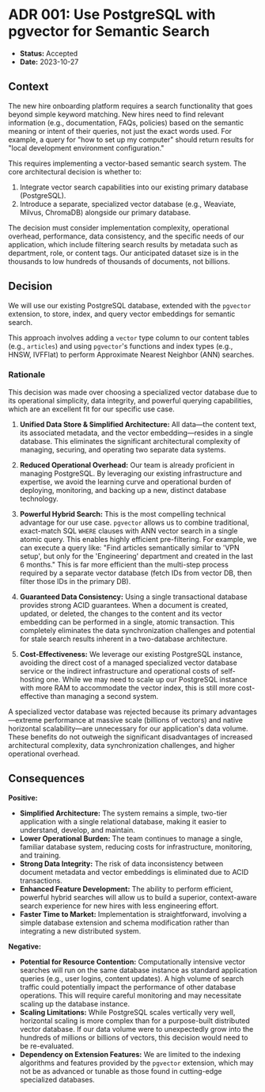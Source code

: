 # ADR 001: Use PostgreSQL with pgvector for Semantic Search

*   **Status:** Accepted
*   **Date:** 2023-10-27

## Context

The new hire onboarding platform requires a search functionality that goes beyond simple keyword matching. New hires need to find relevant information (e.g., documentation, FAQs, policies) based on the semantic meaning or intent of their queries, not just the exact words used. For example, a query for "how to set up my computer" should return results for "local development environment configuration."

This requires implementing a vector-based semantic search system. The core architectural decision is whether to:
1.  Integrate vector search capabilities into our existing primary database (PostgreSQL).
2.  Introduce a separate, specialized vector database (e.g., Weaviate, Milvus, ChromaDB) alongside our primary database.

The decision must consider implementation complexity, operational overhead, performance, data consistency, and the specific needs of our application, which include filtering search results by metadata such as department, role, or content tags. Our anticipated dataset size is in the thousands to low hundreds of thousands of documents, not billions.

## Decision

We will use our existing PostgreSQL database, extended with the `pgvector` extension, to store, index, and query vector embeddings for semantic search.

This approach involves adding a `vector` type column to our content tables (e.g., `articles`) and using `pgvector`'s functions and index types (e.g., HNSW, IVFFlat) to perform Approximate Nearest Neighbor (ANN) searches.

### Rationale

This decision was made over choosing a specialized vector database due to its operational simplicity, data integrity, and powerful querying capabilities, which are an excellent fit for our specific use case.

1.  **Unified Data Store & Simplified Architecture:** All data—the content text, its associated metadata, and the vector embedding—resides in a single database. This eliminates the significant architectural complexity of managing, securing, and operating two separate data systems.

2.  **Reduced Operational Overhead:** Our team is already proficient in managing PostgreSQL. By leveraging our existing infrastructure and expertise, we avoid the learning curve and operational burden of deploying, monitoring, and backing up a new, distinct database technology.

3.  **Powerful Hybrid Search:** This is the most compelling technical advantage for our use case. `pgvector` allows us to combine traditional, exact-match SQL `WHERE` clauses with ANN vector search in a single atomic query. This enables highly efficient pre-filtering. For example, we can execute a query like: "Find articles semantically similar to 'VPN setup', but only for the 'Engineering' department and created in the last 6 months." This is far more efficient than the multi-step process required by a separate vector database (fetch IDs from vector DB, then filter those IDs in the primary DB).

4.  **Guaranteed Data Consistency:** Using a single transactional database provides strong ACID guarantees. When a document is created, updated, or deleted, the changes to the content and its vector embedding can be performed in a single, atomic transaction. This completely eliminates the data synchronization challenges and potential for stale search results inherent in a two-database architecture.

5.  **Cost-Effectiveness:** We leverage our existing PostgreSQL instance, avoiding the direct cost of a managed specialized vector database service or the indirect infrastructure and operational costs of self-hosting one. While we may need to scale up our PostgreSQL instance with more RAM to accommodate the vector index, this is still more cost-effective than managing a second system.

A specialized vector database was rejected because its primary advantages—extreme performance at massive scale (billions of vectors) and native horizontal scalability—are unnecessary for our application's data volume. These benefits do not outweigh the significant disadvantages of increased architectural complexity, data synchronization challenges, and higher operational overhead.

## Consequences

**Positive:**
*   **Simplified Architecture:** The system remains a simple, two-tier application with a single relational database, making it easier to understand, develop, and maintain.
*   **Lower Operational Burden:** The team continues to manage a single, familiar database system, reducing costs for infrastructure, monitoring, and training.
*   **Strong Data Integrity:** The risk of data inconsistency between document metadata and vector embeddings is eliminated due to ACID transactions.
*   **Enhanced Feature Development:** The ability to perform efficient, powerful hybrid searches will allow us to build a superior, context-aware search experience for new hires with less engineering effort.
*   **Faster Time to Market:** Implementation is straightforward, involving a simple database extension and schema modification rather than integrating a new distributed system.

**Negative:**
*   **Potential for Resource Contention:** Computationally intensive vector searches will run on the same database instance as standard application queries (e.g., user logins, content updates). A high volume of search traffic could potentially impact the performance of other database operations. This will require careful monitoring and may necessitate scaling up the database instance.
*   **Scaling Limitations:** While PostgreSQL scales vertically very well, horizontal scaling is more complex than for a purpose-built distributed vector database. If our data volume were to unexpectedly grow into the hundreds of millions or billions of vectors, this decision would need to be re-evaluated.
*   **Dependency on Extension Features:** We are limited to the indexing algorithms and features provided by the `pgvector` extension, which may not be as advanced or tunable as those found in cutting-edge specialized databases.